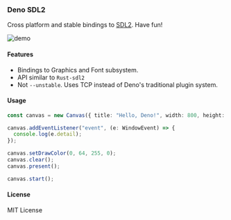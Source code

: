 ### Deno SDL2

Cross platform and stable bindings to [SDL2](https://www.libsdl.org/index.php).
Have fun!

![demo](https://user-images.githubusercontent.com/34997667/128133087-d5a66ca2-b4c5-4654-8f4f-5d4a33bf6258.png)

#### Features

- Bindings to Graphics and Font subsystem.
- API similar to `Rust-sdl2`
- Not `--unstable`. Uses TCP instead of Deno's traditional plugin system.

#### Usage

```typescript
const canvas = new Canvas({ title: "Hello, Deno!", width: 800, height: 400 });

canvas.addEventListener("event", (e: WindowEvent) => {
  console.log(e.detail);
});

canvas.setDrawColor(0, 64, 255, 0);
canvas.clear();
canvas.present();

canvas.start();
```

#### License

MIT License
